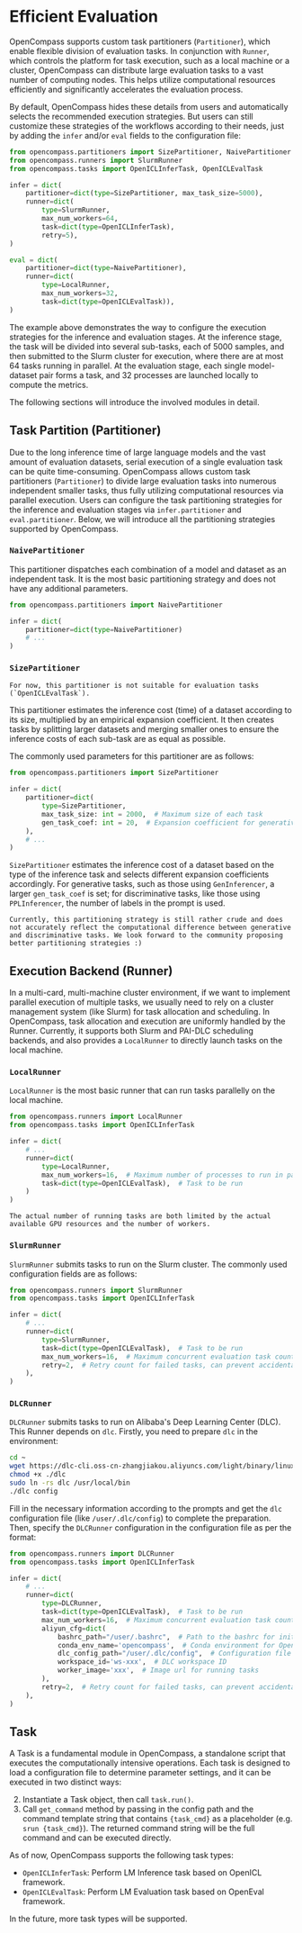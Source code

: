 # Efficient Evaluation

OpenCompass supports custom task partitioners (`Partitioner`), which enable flexible division of evaluation tasks. In conjunction with `Runner`, which controls the platform for task execution, such as a local machine or a cluster, OpenCompass can distribute large evaluation tasks to a vast number of computing nodes. This helps utilize computational resources efficiently and significantly accelerates the evaluation process.

By default, OpenCompass hides these details from users and automatically selects the recommended execution strategies. But users can still customize these strategies of the workflows according to their needs, just by adding the `infer` and/or `eval` fields to the configuration file:

```python
from opencompass.partitioners import SizePartitioner, NaivePartitioner
from opencompass.runners import SlurmRunner
from opencompass.tasks import OpenICLInferTask, OpenICLEvalTask

infer = dict(
    partitioner=dict(type=SizePartitioner, max_task_size=5000),
    runner=dict(
        type=SlurmRunner,
        max_num_workers=64,
        task=dict(type=OpenICLInferTask),
        retry=5),
)

eval = dict(
    partitioner=dict(type=NaivePartitioner),
    runner=dict(
        type=LocalRunner,
        max_num_workers=32,
        task=dict(type=OpenICLEvalTask)),
)
```

The example above demonstrates the way to configure the execution strategies for the inference and evaluation stages. At the inference stage, the task will be divided into several sub-tasks, each of 5000 samples, and then submitted to the Slurm cluster for execution, where there are at most 64 tasks running in parallel. At the evaluation stage, each single model-dataset pair forms a task, and 32 processes are launched locally to compute the metrics.

The following sections will introduce the involved modules in detail.

## Task Partition (Partitioner)

Due to the long inference time of large language models and the vast amount of evaluation datasets, serial execution of a single evaluation task can be quite time-consuming. OpenCompass allows custom task partitioners (`Partitioner`) to divide large evaluation tasks into numerous independent smaller tasks, thus fully utilizing computational resources via parallel execution. Users can configure the task partitioning strategies for the inference and evaluation stages via `infer.partitioner` and `eval.partitioner`. Below, we will introduce all the partitioning strategies supported by OpenCompass.

### `NaivePartitioner`

This partitioner dispatches each combination of a model and dataset as an independent task. It is the most basic partitioning strategy and does not have any additional parameters.

```python
from opencompass.partitioners import NaivePartitioner

infer = dict(
    partitioner=dict(type=NaivePartitioner)
    # ...
)
```

### `SizePartitioner`

```{warning}
For now, this partitioner is not suitable for evaluation tasks (`OpenICLEvalTask`).
```

This partitioner estimates the inference cost (time) of a dataset according to its size, multiplied by an empirical expansion coefficient. It then creates tasks by splitting larger datasets and merging smaller ones to ensure the inference costs of each sub-task are as equal as possible.

The commonly used parameters for this partitioner are as follows:

```python
from opencompass.partitioners import SizePartitioner

infer = dict(
    partitioner=dict(
        type=SizePartitioner,
        max_task_size: int = 2000,  # Maximum size of each task
        gen_task_coef: int = 20,  # Expansion coefficient for generative tasks
    ),
    # ...
)
```

`SizePartitioner` estimates the inference cost of a dataset based on the type of the inference task and selects different expansion coefficients accordingly. For generative tasks, such as those using `GenInferencer`, a larger `gen_task_coef` is set; for discriminative tasks, like those using `PPLInferencer`, the number of labels in the prompt is used.

```{note}
Currently, this partitioning strategy is still rather crude and does not accurately reflect the computational difference between generative and discriminative tasks. We look forward to the community proposing better partitioning strategies :)
```

## Execution Backend (Runner)

In a multi-card, multi-machine cluster environment, if we want to implement parallel execution of multiple tasks, we usually need to rely on a cluster management system (like Slurm) for task allocation and scheduling. In OpenCompass, task allocation and execution are uniformly handled by the Runner. Currently, it supports both Slurm and PAI-DLC scheduling backends, and also provides a `LocalRunner` to directly launch tasks on the local machine.

### `LocalRunner`

`LocalRunner` is the most basic runner that can run tasks parallelly on the local machine.

```python
from opencompass.runners import LocalRunner
from opencompass.tasks import OpenICLInferTask

infer = dict(
    # ...
    runner=dict(
        type=LocalRunner,
        max_num_workers=16,  # Maximum number of processes to run in parallel
        task=dict(type=OpenICLEvalTask),  # Task to be run
    )
)
```

```{note}
The actual number of running tasks are both limited by the actual available GPU resources and the number of workers.
```

### `SlurmRunner`

`SlurmRunner` submits tasks to run on the Slurm cluster. The commonly used configuration fields are as follows:

```python
from opencompass.runners import SlurmRunner
from opencompass.tasks import OpenICLInferTask

infer = dict(
    # ...
    runner=dict(
        type=SlurmRunner,
        task=dict(type=OpenICLEvalTask),  # Task to be run
        max_num_workers=16,  # Maximum concurrent evaluation task count
        retry=2,  # Retry count for failed tasks, can prevent accidental errors
    ),
)
```

### `DLCRunner`

`DLCRunner` submits tasks to run on Alibaba's Deep Learning Center (DLC). This Runner depends on `dlc`. Firstly, you need to prepare `dlc` in the environment:

```bash
cd ~
wget https://dlc-cli.oss-cn-zhangjiakou.aliyuncs.com/light/binary/linux/amd64/dlc
chmod +x ./dlc
sudo ln -rs dlc /usr/local/bin
./dlc config
```

Fill in the necessary information according to the prompts and get the `dlc` configuration file (like `/user/.dlc/config`) to complete the preparation. Then, specify the `DLCRunner` configuration in the configuration file as per the format:

```python
from opencompass.runners import DLCRunner
from opencompass.tasks import OpenICLInferTask

infer = dict(
    # ...
    runner=dict(
        type=DLCRunner,
        task=dict(type=OpenICLEvalTask),  # Task to be run
        max_num_workers=16,  # Maximum concurrent evaluation task count
        aliyun_cfg=dict(
            bashrc_path="/user/.bashrc",  # Path to the bashrc for initializing the running environment
            conda_env_name='opencompass',  # Conda environment for OpenCompass
            dlc_config_path="/user/.dlc/config",  # Configuration file for dlc
            workspace_id='ws-xxx',  # DLC workspace ID
            worker_image='xxx',  # Image url for running tasks
        ),
        retry=2,  # Retry count for failed tasks, can prevent accidental errors
    ),
)
```

## Task

A Task is a fundamental module in OpenCompass, a standalone script that executes the computationally intensive operations. Each task is designed to load a configuration file to determine parameter settings, and it can be executed in two distinct ways:

2. Instantiate a Task object, then call `task.run()`.
3. Call `get_command` method by passing in the config path and the command template string that contains `{task_cmd}` as a placeholder (e.g. `srun {task_cmd}`). The returned command string will be the full command and can be executed directly.

As of now, OpenCompass supports the following task types:

- `OpenICLInferTask`: Perform LM Inference task based on OpenICL framework.
- `OpenICLEvalTask`: Perform LM Evaluation task based on OpenEval framework.

In the future, more task types will be supported.
